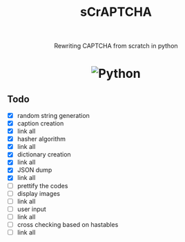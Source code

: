 <h1 align='center'> sCrAPTCHA <br><br>

<!-- ![banner](https://user-images.githubusercontent.com/54891285/120897792-85841100-c645-11eb-9df8-f949c0f958b4.png) -->

</h1>
<p align='center'>Rewriting CAPTCHA from scratch in python
</p>
<h1 align='center'>
 
  ![Python](https://img.shields.io/badge/-python-333333?style=flat-square&logo=python)  
</h1>

## Todo

- [x] random string generation
- [x] caption creation
- [x] link all
- [x] hasher algorithm
- [x] link all
- [x] dictionary creation
- [x] link all
- [x] JSON dump
- [x] link all
- [ ] prettify the codes
- [ ] display images
- [ ] link all
- [ ] user input
- [ ] link all
- [ ] cross checking based on hastables
- [ ] link all
